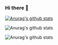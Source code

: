 ### Hi there 👋
[![Anurag's github stats](https://github-readme-stats.vercel.app/api?username=cyylog)](https://github.com/anuraghazra/github-readme-stats)

![Anurag's github stats](https://github-readme-stats.vercel.app/api?username=cyylog&show_icons=true)

![Anurag's github stats](https://github-readme-stats.vercel.app/api?username=cyylog&show_icons=true&title_color=fff&icon_color=79ff97&text_color=9f9f9f&bg_color=151515)

<!--
**cyylog/cyylog** is a ✨ _special_ ✨ repository because its `README.md` (this file) appears on your GitHub profile.

Here are some ideas to get you started:

- 🔭 I’m currently working on ...
- 🌱 I’m currently learning ...
- 👯 I’m looking to collaborate on ...
- 🤔 I’m looking for help with ...
- 💬 Ask me about ...
- 📫 How to reach me: ...
- 😄 Pronouns: ...
- ⚡ Fun fact: ...
-->
